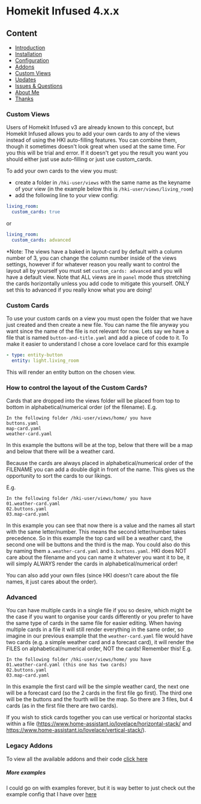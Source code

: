 # Homekit Infused 4.x.x

## Content
- [Introduction](index.md)
- [Installation](installation.md)
- [Configuration](configuration.md)
- [Addons](addons.md)
- [Custom Views](custom_views.md)
- [Updates](updates.md)
- [Issues & Questions](issues.md)
- [About Me](about.md)
- [Thanks](thanks.md)

### Custom Views
Users of Homekit Infused v3 are already known to this concept, but Homekit Infused allows you to add your own cards to any of the views instead of using the HKI auto-filling features. You can combine them, though it sometimes doesn't look great when used at the same time. For you this will be trial and error. If it doesn't get you the result you want you should either just use auto-filling or just use custom_cards.

To add your own cards to the view you must:
- create a folder in `/hki-user/views` with the same name as the keyname of your view (in the example below this is `/hki-user/views/living_room`)
- add the following line to your view config:

```yaml
living_room:
  custom_cards: true
```
or

```yaml
living_room:
  custom_cards: advanced
```
*Note: The views have a baked in layout-card by default with a column number of 3, you can change the column number inside of the views settings, however if for whatever reason you really want to control the layout all by yourself you must set `custom_cards: advanced` and you will have a default view. Note that ALL views are in `panel` mode thus stretching the cards horizontally unless you add code to mitigate this yourself. ONLY set this to advanced if you really know what you are doing!

### Custom Cards
To use your custom cards on a view you must open the folder that we have just created and then create a new file. You can name the file anyway you want since the name of the file is not relevant for now.
Lets say we have a file that is named `button-and-title.yaml` and add a piece of code to it. To make it easier to understand I chose a core lovelace card for this example

```yaml
- type: entity-button
  entity: light.living_room
```
This will render an entity button on the chosen view.

### How to control the layout of the Custom Cards?
Cards that are dropped into the views folder will be placed from top to bottom in alphabetical/numerical order (of the filename).
E.g.

```
In the following folder /hki-user/views/home/ you have
buttons.yaml
map-card.yaml
weather-card.yaml
```
In this example the buttons will be at the top, below that there will be a map and below that there will be a weather card.

Because the cards are always placed in alphabetical/numerical order of the FILENAME you can add a double digit in front of the name.
This gives us the opportunity to sort the cards to our likings.

E.g.
```
In the following folder /hki-user/views/home/ you have
01.weather-card.yaml
02.buttons.yaml
03.map-card.yaml
``` 
In this example you can see that now there is a value and the names all start with the same letter/number. This means the second letter/number takes precedence. So in this example the top card will be a weather card, the second one will be buttons and the third is the map.
You could also do this by naming them `a.weather-card.yaml` and `b.buttons.yaml`. HKI does NOT care about the filename and you can name it whatever you want it to be, it will simply ALWAYS render the cards in alphabetical/numerical order!

You can also add your own files (since HKI doesn't care about the file names, it just cares about the order). 

### Advanced
You can have multiple cards in a single file if you so desire, which might be the case if you want to organise your cards differently or you prefer to have the same type of cards in the same file for easier editing.
When having multiple cards in a file it will still render everything in the same order, so imagine in our previous example that the `weather-card.yaml` file would have two cards (e.g. a simple weather card and a forecast card), it will render the FILES on alphabetical/numerical order, NOT the cards! Remember this!
E.g.
```
In the following folder /hki-user/views/home/ you have
01.weather-card.yaml (this one has two cards)
02.buttons.yaml
03.map-card.yaml
```
In this example the first card will be the simple weather card, the next one will be a forecast card (so the 2 cards in the first file go first). The third one will be the buttons and the fourth will be the map.
So there are 3 files, but 4 cards (as in the first file there are two cards).

If you wish to stick cards together you can use vertical or horizontal stacks within a file (https://www.home-assistant.io/lovelace/horizontal-stack/ and https://www.home-assistant.io/lovelace/vertical-stack/).

### Legacy Addons
To view all the available addons and their code [click here](https://github.com/jimz011/homekit-infused/tree/4.x.x-docs/addon_list.md)

##### More examples
I could go on with examples forever, but it is way better to just check out the example config that I have over [here](https://github.com/jimz011/homekit-infused/tree/4.x.x-personal)
